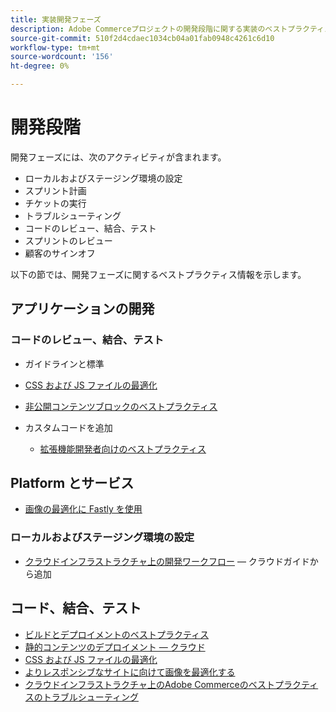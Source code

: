 ```yaml
---
title: 実装開発フェーズ
description: Adobe Commerceプロジェクトの開発段階に関する実装のベストプラクティスについて説明します。
source-git-commit: 510f2d4cdaec1034cb04a01fab0948c4261c6d10
workflow-type: tm+mt
source-wordcount: '156'
ht-degree: 0%

---
```



# 開発段階

開発フェーズには、次のアクティビティが含まれます。

- ローカルおよびステージング環境の設定
- スプリント計画
- チケットの実行
- トラブルシューティング
- コードのレビュー、結合、テスト
- スプリントのレビュー
- 顧客のサインオフ

以下の節では、開発フェーズに関するベストプラクティス情報を示します。

## アプリケーションの開発

### コードのレビュー、結合、テスト

- ガイドラインと標準

<!--Assets not yet integrated
  - [Development best practices](https://wiki.corp.adobe.com/x/nT4ykw)
  - [Code Review](https://wiki.corp.adobe.com/x/qT4ykw)
  - [Debugging Magento 2](https://wiki.corp.adobe.com/x/nz4ykw) (wiki)
-->
- [CSS および JS ファイルの最適化](optimize-css-js-files.md)
- [非公開コンテンツブロックのベストプラクティス](private-content-block-configuration.md)

- カスタムコードを追加
   - [拡張機能開発者向けのベストプラクティス](https://developer.adobe.com/commerce/php/best-practices/)

<!--Assets not yet integrated

  - [Best practices for theme development](https://wiki.corp.adobe.com/pages/viewpage.action?spaceKey=MAGPS&title=Best+Practices+for+Theme+Development)
  - [Module basis](https://wiki.corp.adobe.com/x/kz4ykw) (wiki) — Develop custom modules
  - [Exception Handling](https://wiki.corp.adobe.com/x/nz4ykw)
  - [Custom code copyrights](https://wiki.corp.adobe.com/x/lj4ykw)
- Source control and package management - wiki articles
  - [Code management - Git vs. Composer](https://wiki.corp.adobe.com/x/pz4ykw)
  - [Git branching strategy](https://wiki.corp.adobe.com/display/MAGPS/Git+Branching+Strategy)
  - [Composer development](https://wiki.corp.adobe.com/x/mD4ykw)
  - [Composer patching](https://wiki.corp.adobe.com/x/mj4ykw)
  - [Composer project structure](https://wiki.corp.adobe.com/x/mT4ykw)
  - [Composer tips and tricks](https://wiki.corp.adobe.com/x/lz4ykw)
-->

## Platform とサービス

- [画像の最適化に Fastly を使用](image-optimization.md)

### ローカルおよびステージング環境の設定

- [クラウドインフラストラクチャ上の開発ワークフロー](https://devdocs.magento.com/cloud/architecture/pro-develop-deploy-workflow.html)  — クラウドガイドから追加

## コード、結合、テスト

- [ビルドとデプロイメントのベストプラクティス](https://devdocs.magento.com/cloud/reference/discover-deploy.html#best-practices)
- [静的コンテンツのデプロイメント — クラウド](static-content-deployment.md)
- [CSS および JS ファイルの最適化](optimize-css-js-files.md)
- [よりレスポンシブなサイトに向けて画像を最適化する](image-optimization.md)
- [クラウドインフラストラクチャ上のAdobe Commerceのベストプラクティスのトラブルシューティン&#x200B;グ](troubleshooting.md)
